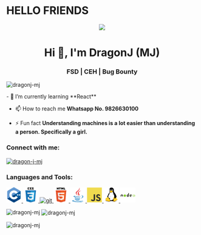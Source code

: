 # HELLO FRIENDS
<div align="center">

![](https://media3.giphy.com/media/pJkU8QIbZmdO84fdif/giphy.gif?cid=ecf05e47tnl2n3nupwth4j35jyncy0kvkxzez36hkx7962ir&ep=v1_gifs_search&rid=giphy.gif&ct=g)
  
</div>

<!--
### Hi myself Mj 👋
**DragonJ-Mj/dragonJ-MJ** is a ✨ _special_ ✨ repository because its `README.md` (this file) appears on your GitHub profile.

Here are some ideas to get you started:

- 🔭 I’m currently working on ...
- 🌱 I’m currently learning ...
- 👯 I’m looking to collaborate on ...
- 🤔 I’m looking for help with ...
- 💬 Ask me about ...
- 📫 How to reach me: ...
- 😄 Pronouns: ...
- ⚡ Fun fact: ...
-->
<h1 align="center">Hi 👋, I'm DragonJ (MJ)</h1>
<h3 align="center">FSD | CEH | Bug Bounty </h3>
<img align="right" width="400" src="https://media.giphy.com/media/KuRbQrfkw9yco/giphy.gif" alt="">

<p align="left"> <img src="https://komarev.com/ghpvc/?username=dragonj-mj&label=Profile%20views&color=0e75b6&style=flat" alt="dragonj-mj" /> </p>
<!--
<p align="left"> <a href="https://github.com/ryo-ma/github-profile-trophy"><img src="https://github-profile-trophy.vercel.app/?username=dragonj-mj" alt="dragonj-mj" /></a> </p>
-->
<!--
<p align="left"> <a href="https://twitter.com/" target="blank"><img src="https://img.shields.io/twitter/follow/?logo=twitter&style=for-the-badge" alt="" /></a> </p>
-->
- 🌱 I’m currently learning **React**

- 📫 How to reach me **Whatsapp No. 9826630100**

- ⚡ Fun fact **Understanding machines is a lot easier than understanding a person. Specifically a girl.**

<h3 align="left">Connect with me:</h3>
<p align="left">
<a href="https://instagram.com/dragon_j_mj" target="blank"><img align="center" src="https://raw.githubusercontent.com/rahuldkjain/github-profile-readme-generator/master/src/images/icons/Social/instagram.svg" alt="dragon-j-mj" height="30" width="40" /></a>
</p>

<h3 align="left">Languages and Tools:</h3>
<p align="left"> <a href="https://www.w3schools.com/cpp/" target="_blank" rel="noreferrer"> <img src="https://raw.githubusercontent.com/devicons/devicon/master/icons/cplusplus/cplusplus-original.svg" alt="cplusplus" width="40" height="40"/> </a> <a href="https://www.w3schools.com/css/" target="_blank" rel="noreferrer"> <img src="https://raw.githubusercontent.com/devicons/devicon/master/icons/css3/css3-original-wordmark.svg" alt="css3" width="40" height="40"/> </a> <a href="https://git-scm.com/" target="_blank" rel="noreferrer"> <img src="https://www.vectorlogo.zone/logos/git-scm/git-scm-icon.svg" alt="git" width="40" height="40"/> </a> <a href="https://www.w3.org/html/" target="_blank" rel="noreferrer"> <img src="https://raw.githubusercontent.com/devicons/devicon/master/icons/html5/html5-original-wordmark.svg" alt="html5" width="40" height="40"/> </a> <a href="https://www.java.com" target="_blank" rel="noreferrer"> <img src="https://raw.githubusercontent.com/devicons/devicon/master/icons/java/java-original.svg" alt="java" width="40" height="40"/> </a> <a href="https://developer.mozilla.org/en-US/docs/Web/JavaScript" target="_blank" rel="noreferrer"> <img src="https://raw.githubusercontent.com/devicons/devicon/master/icons/javascript/javascript-original.svg" alt="javascript" width="40" height="40"/> </a> <a href="https://www.linux.org/" target="_blank" rel="noreferrer"> <img src="https://raw.githubusercontent.com/devicons/devicon/master/icons/linux/linux-original.svg" alt="linux" width="40" height="40"/> </a> <a href="https://nodejs.org" target="_blank" rel="noreferrer"> <img src="https://raw.githubusercontent.com/devicons/devicon/master/icons/nodejs/nodejs-original-wordmark.svg" alt="nodejs" width="40" height="40"/> </a> </p>

<p><img align="left" src="https://github-readme-stats.vercel.app/api/top-langs?username=dragonj-mj&show_icons=true&locale=en&layout=compact" alt="dragonj-mj" /></p>

<p>&nbsp;<img align="center" src="https://github-readme-stats.vercel.app/api?username=dragonj-mj&show_icons=true&locale=en" alt="dragonj-mj" /></p>

<p><img align="center" src="https://github-readme-streak-stats.herokuapp.com/?user=dragonj-mj&" alt="dragonj-mj" /></p>
